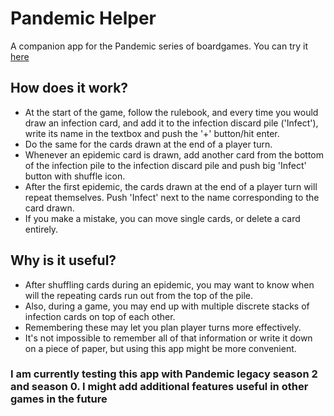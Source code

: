 # Pandemic Helper

A companion app for the Pandemic series of boardgames. You can try it [here](https://arachnomorph.github.io/Pandemic-Helper/)

## How does it work?

- At the start of the game, follow the rulebook, and every time you would draw an infection card, and add it to the infection discard pile ('Infect'), write its name in the textbox and push the '+' button/hit enter.
- Do the same for the cards drawn at the end of a player turn.
- Whenever an epidemic card is drawn, add another card from the bottom of the infection pile to the infection discard pile and push big 'Infect' button with shuffle icon.
- After the first epidemic, the cards drawn at the end of a player turn will repeat themselves. Push 'Infect' next to the name corresponding to the card drawn.
- If you make a mistake, you can move single cards, or delete a card entirely.

## Why is it useful?

- After shuffling cards during an epidemic, you may want to know when will the repeating cards run out from the top of the pile.
- Also, during a game, you may end up with multiple discrete stacks of infection cards on top of each other.
- Remembering these may let you plan player turns more effectively.
- It's not impossible to remember all of that information or write it down on a piece of paper, but using this app might be more convenient.

### I am currently testing this app with Pandemic legacy season 2 and season 0. I might add additional features useful in other games in the future

